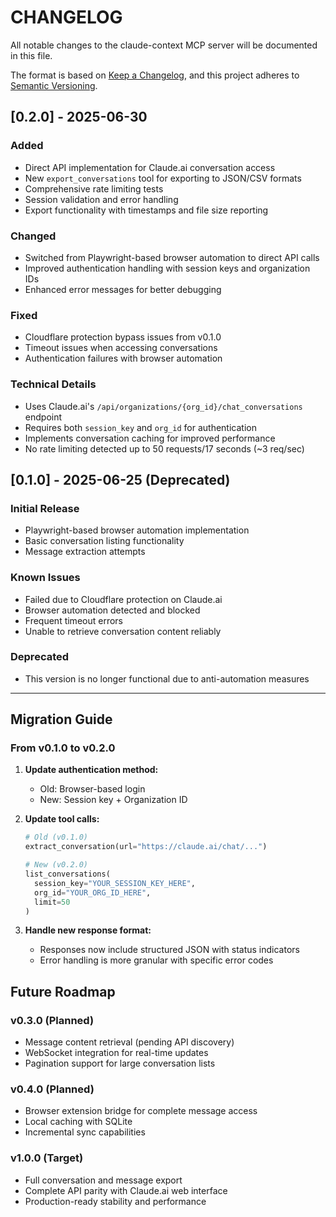 # CHANGELOG

All notable changes to the claude-context MCP server will be documented in this file.

The format is based on [Keep a Changelog](https://keepachangelog.com/en/1.0.0/),
and this project adheres to [Semantic Versioning](https://semver.org/spec/v2.0.0.html).

## [0.2.0] - 2025-06-30

### Added
- Direct API implementation for Claude.ai conversation access
- New `export_conversations` tool for exporting to JSON/CSV formats
- Comprehensive rate limiting tests
- Session validation and error handling
- Export functionality with timestamps and file size reporting

### Changed
- Switched from Playwright-based browser automation to direct API calls
- Improved authentication handling with session keys and organization IDs
- Enhanced error messages for better debugging

### Fixed
- Cloudflare protection bypass issues from v0.1.0
- Timeout issues when accessing conversations
- Authentication failures with browser automation

### Technical Details
- Uses Claude.ai's `/api/organizations/{org_id}/chat_conversations` endpoint
- Requires both `session_key` and `org_id` for authentication
- Implements conversation caching for improved performance
- No rate limiting detected up to 50 requests/17 seconds (~3 req/sec)

## [0.1.0] - 2025-06-25 (Deprecated)

### Initial Release
- Playwright-based browser automation implementation
- Basic conversation listing functionality
- Message extraction attempts

### Known Issues
- Failed due to Cloudflare protection on Claude.ai
- Browser automation detected and blocked
- Frequent timeout errors
- Unable to retrieve conversation content reliably

### Deprecated
- This version is no longer functional due to anti-automation measures

---

## Migration Guide

### From v0.1.0 to v0.2.0

1. **Update authentication method:**
   - Old: Browser-based login
   - New: Session key + Organization ID

2. **Update tool calls:**
   ```python
   # Old (v0.1.0)
   extract_conversation(url="https://claude.ai/chat/...")
   
   # New (v0.2.0)
   list_conversations(
     session_key="YOUR_SESSION_KEY_HERE",
     org_id="YOUR_ORG_ID_HERE",
     limit=50
   )
   ```

3. **Handle new response format:**
   - Responses now include structured JSON with status indicators
   - Error handling is more granular with specific error codes

## Future Roadmap

### v0.3.0 (Planned)
- Message content retrieval (pending API discovery)
- WebSocket integration for real-time updates
- Pagination support for large conversation lists

### v0.4.0 (Planned)
- Browser extension bridge for complete message access
- Local caching with SQLite
- Incremental sync capabilities

### v1.0.0 (Target)
- Full conversation and message export
- Complete API parity with Claude.ai web interface
- Production-ready stability and performance
